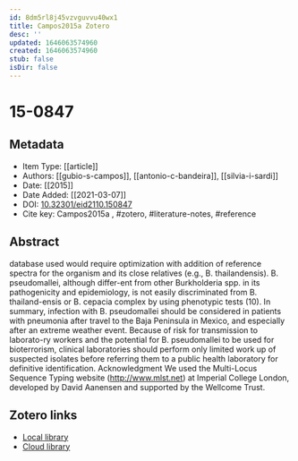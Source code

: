 ```yaml
---
id: 8dm5rl8j45vzvguvvu40wx1
title: Campos2015a Zotero
desc: ''
updated: 1646063574960
created: 1646063574960
stub: false
isDir: false
---
```

# 15-0847

## Metadata

* Item Type: [[article]]
* Authors: [[gubio-s-campos]], [[antonio-c-bandeira]], [[silvia-i-sardi]]
* Date: [[2015]]
* Date Added: [[2021-03-07]]
* DOI: [10.32301/eid2110.150847](https://doi.org/10.32301/eid2110.150847)
* Cite key: Campos2015a
, #zotero, #literature-notes, #reference

## Abstract

database used would require optimization with addition of reference spectra for the organism and its close relatives (e.g., B. thailandensis). B. pseudomallei, although differ-ent from other Burkholderia spp. in its pathogenicity and epidemiology, is not easily discriminated from B. thailand-ensis or B. cepacia complex by using phenotypic tests (10). In summary, infection with B. pseudomallei should be considered in patients with pneumonia after travel to the Baja Peninsula in Mexico, and especially after an extreme weather event. Because of risk for transmission to laborato-ry workers and the potential for B. pseudomallei to be used for bioterrorism, clinical laboratories should perform only limited work up of suspected isolates before referring them to a public health laboratory for definitive identification. Acknowledgment We used the Multi-Locus Sequence Typing website (http://www.mlst.net) at Imperial College London, developed by David Aanensen and supported by the Wellcome Trust.


##  Zotero links
* [Local library](zotero://select/items/1_ZPE5ZGF9)
* [Cloud library](http://zotero.org/users/7593438/items/ZPE5ZGF9)


